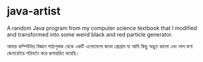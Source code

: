 # java-artist
A random Java program from my computer science textbook that I modified and transformed into some weird black and red particle generator.

আমার কম্পিউটার বিজ্ঞান পাঠ্যপুস্তক থেকে একটি এলোমেলো জাভা প্রোগ্রাম যা আমি কিছু অদ্ভুত কালো এবং লাল কণা জেনারেটরে পরিবর্তন করে রূপান্তরিত করেছি।

